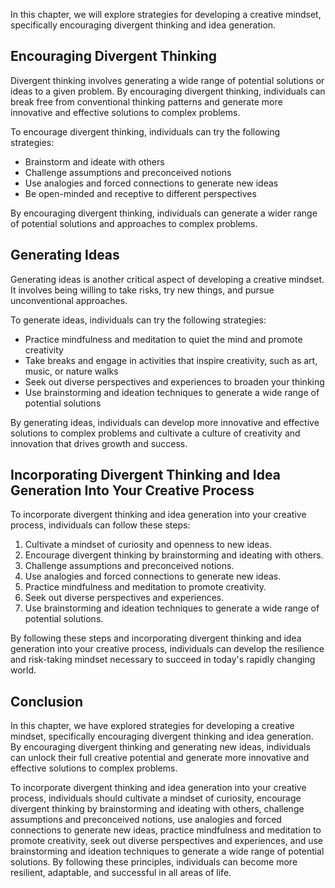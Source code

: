 
In this chapter, we will explore strategies for developing a creative mindset, specifically encouraging divergent thinking and idea generation.

Encouraging Divergent Thinking
------------------------------

Divergent thinking involves generating a wide range of potential solutions or ideas to a given problem. By encouraging divergent thinking, individuals can break free from conventional thinking patterns and generate more innovative and effective solutions to complex problems.

To encourage divergent thinking, individuals can try the following strategies:

* Brainstorm and ideate with others
* Challenge assumptions and preconceived notions
* Use analogies and forced connections to generate new ideas
* Be open-minded and receptive to different perspectives

By encouraging divergent thinking, individuals can generate a wider range of potential solutions and approaches to complex problems.

Generating Ideas
----------------

Generating ideas is another critical aspect of developing a creative mindset. It involves being willing to take risks, try new things, and pursue unconventional approaches.

To generate ideas, individuals can try the following strategies:

* Practice mindfulness and meditation to quiet the mind and promote creativity
* Take breaks and engage in activities that inspire creativity, such as art, music, or nature walks
* Seek out diverse perspectives and experiences to broaden your thinking
* Use brainstorming and ideation techniques to generate a wide range of potential solutions

By generating ideas, individuals can develop more innovative and effective solutions to complex problems and cultivate a culture of creativity and innovation that drives growth and success.

Incorporating Divergent Thinking and Idea Generation Into Your Creative Process
-------------------------------------------------------------------------------

To incorporate divergent thinking and idea generation into your creative process, individuals can follow these steps:

1. Cultivate a mindset of curiosity and openness to new ideas.
2. Encourage divergent thinking by brainstorming and ideating with others.
3. Challenge assumptions and preconceived notions.
4. Use analogies and forced connections to generate new ideas.
5. Practice mindfulness and meditation to promote creativity.
6. Seek out diverse perspectives and experiences.
7. Use brainstorming and ideation techniques to generate a wide range of potential solutions.

By following these steps and incorporating divergent thinking and idea generation into your creative process, individuals can develop the resilience and risk-taking mindset necessary to succeed in today's rapidly changing world.

Conclusion
----------

In this chapter, we have explored strategies for developing a creative mindset, specifically encouraging divergent thinking and idea generation. By encouraging divergent thinking and generating new ideas, individuals can unlock their full creative potential and generate more innovative and effective solutions to complex problems.

To incorporate divergent thinking and idea generation into your creative process, individuals should cultivate a mindset of curiosity, encourage divergent thinking by brainstorming and ideating with others, challenge assumptions and preconceived notions, use analogies and forced connections to generate new ideas, practice mindfulness and meditation to promote creativity, seek out diverse perspectives and experiences, and use brainstorming and ideation techniques to generate a wide range of potential solutions. By following these principles, individuals can become more resilient, adaptable, and successful in all areas of life.
